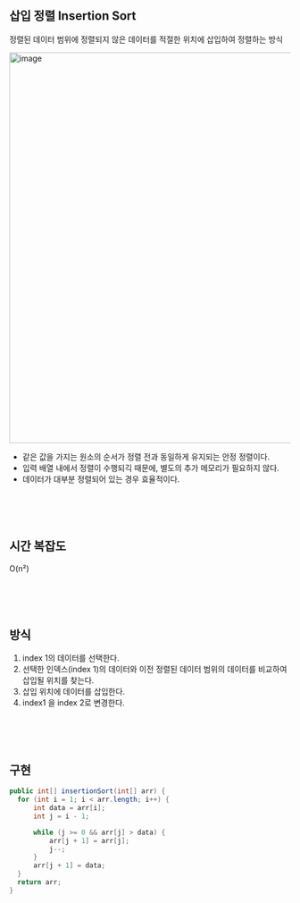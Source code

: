 ## 삽입 정렬 Insertion Sort
정렬된 데이터 범위에 정렬되지 않은 데이터를 적절한 위치에 삽입하여 정렬하는 방식  


<img width="699" alt="image" src="https://github.com/user-attachments/assets/6f86c802-6016-446b-a319-91b6a83e1b99">

<br>

- 같은 값을 가지는 원소의 순서가 정렬 전과 동일하게 유지되는 안정 정렬이다.
- 입력 배열 내에서 정렬이 수행되긱 때문에, 별도의 추가 메모리가 필요하지 않다.
- 데이터가 대부분 정렬되어 있는 경우 효율적이다.

<br><br><br>

## 시간 복잡도
O(n²)


<br><br><br>

## 방식
1. index 1의 데이터를 선택한다.
2. 선택한 인덱스(index 1)의 데이터와 이전 정렬된 데이터 범위의 데이터를 비교하여 삽입될 위치를 찾는다.
3. 삽입 위치에 데이터를 삽입한다.
4. index1 을 index 2로 변경한다.



<br><br><br>

## 구현
```java
public int[] insertionSort(int[] arr) {
  for (int i = 1; i < arr.length; i++) {
      int data = arr[i];
      int j = i - 1;

      while (j >= 0 && arr[j] > data) {
          arr[j + 1] = arr[j];
          j--;
      }
      arr[j + 1] = data;
  }
  return arr;
}
```
